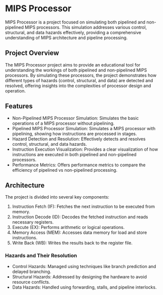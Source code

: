 
# MIPS Processor

MIPS Processor is a project focused on simulating both pipelined and non-pipelined MIPS processors. This simulation addresses various control, structural, and data hazards effectively, providing a comprehensive understanding of MIPS architecture and pipeline processing.








## Project Overview

The MIPS Processor project aims to provide an educational tool for understanding the workings of both pipelined and non-pipelined MIPS processors. By simulating these processors, the project demonstrates how different types of hazards (control, structural, and data) are detected and resolved, offering insights into the complexities of processor design and operation.



## Features

- Non-Pipelined MIPS Processor Simulation: Simulates the basic operations of a MIPS processor without pipelining.
- Pipelined MIPS Processor Simulation: Simulates a MIPS processor with pipelining, showing how instructions are processed in stages.
- Hazard Detection and Resolution: Effectively detects and resolves control, structural, and data hazards.
- Instruction Execution Visualization: Provides a clear visualization of how instructions are executed in both pipelined and non-pipelined processors.
- Performance Metrics: Offers performance metrics to compare the efficiency of pipelined vs non-pipelined processing.



## Architecture
The project is divided into several key components:

1. Instruction Fetch (IF): Fetches the next instruction to be executed from memory.
2. Instruction Decode (ID): Decodes the fetched instruction and reads necessary registers.
3. Execute (EX): Performs arithmetic or logical operations.
4. Memory Access (MEM): Accesses data memory for load and store instructions.
5. Write Back (WB): Writes the results back to the register file.
### Hazards and Their Resolution
- Control Hazards: Managed using techniques like branch prediction and delayed branching.
- Structural Hazards: Addressed by designing the hardware to avoid resource conflicts.
- Data Hazards: Handled using forwarding, stalls, and pipeline interlocks.